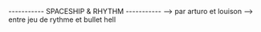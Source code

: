 ----------- SPACESHIP & RHYTHM -----------
--> par arturo et louison 
--> entre jeu de rythme et bullet hell
